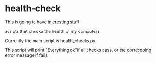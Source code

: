 # health-check
This is going to have interesting stuff

scripts that checks the health of my computers

Currently the main script is health_checks.py

This script will print "Everything ok"if all checks pass,
or the correspoing error message if fails
